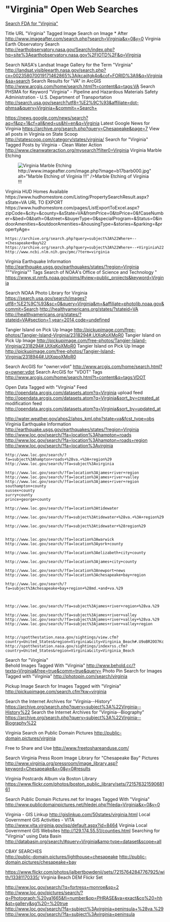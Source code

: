 # "Virginia" Open Web Searches  

[Search FDA for "Virginia"](http://google2.fda.gov/search?q=Virginia&client=FDAgov&site=FDAgov&lr=&proxystylesheet=FDAgov&requiredfields=-archive%3AYes&output=xml_no_dtd&getfields=*)  


Title	URL
"Virginia" Tagged Image Search on Image * After	http://www.imageafter.com/search.php?search=Virginia&x=0&y=0
Virginia Earth Observatory Search	http://earthobservatory.nasa.gov/Search/index.php?hq=site%3Aearthobservatory.nasa.gov%2FIOTD%2F&q=Virginia
	
Search NASA's Landsat Image Gallery for the Term "Virginia"	http://landsat.visibleearth.nasa.gov/search.php?cx=002358070019171462865%3Ajkcajjtgk4q&cof=FORID%3A9&q=Virginia&sa=search
Search Results for "VA" in ArcGIS	http://www.arcgis.com/home/search.html?t=content&q=tags:VA
Search PHSMA for Keyword "Virginia" - Pipeline and Hazardous Materials Safety Administration - U.S. Department of Transportation	http://search.usa.gov/search?utf8=%E2%9C%93&affiliate=dot-phmsa&query=Virginia+&commit=+Search+
	
https://news.google.com/news/search?aq=f&pz=1&cf=all&ned=us&hl=en&q=Virginia	Latest Google News for Virginia
	https://archive.org/search.php?query=Chesapeake&page=7
View all posts in Virginia on State Scoop	http://statescoop.com/category/states/virginia/
Search for "Virginia" Tagged Posts by Virginia - Clean Water Action 	http://www.cleanwateraction.org/mysearch?filter0=Virginia
Virginia Marble Etching	
<figure>	
  <img src="http://www.imageafter.com/dbase/images/scripts/b17barb000.jpg" alt="Virginia Marble Etching" />	
http://www.imageafter.com/image.php?image=b17barb000.jpg" alt="Marble Etching of Virginia !!!" />Marble Etching of Virginia !!!	
	
</figure>	
Virginia HUD Homes Available	https://www.hudhomestore.com/Listing/PropertySearchResult.aspx?sState=VA
URL TO EXPORT	https://www.hudhomestore.com/pages/ListExportToExcel.aspx?zipCode=&city=&county=&sState=VA&fromPrice=0&toPrice=0&fCaseNumber=&bed=0&bath=0&street=&buyerType=0&specialProgram=&Status=0&indoorAmenities=&outdoorAmenities=&housingType=&stories=&parking=&propertyAge=
	
	
	
	https://archive.org/search.php?query=subject%3A%22Where+--+Chesapeake+Bay%22
	https://archive.org/search.php?query=subject%3A%22Where+--+Virginia%22
	http://www.ncbi.nlm.nih.gov/pmc/?term=virginia
	
Virginia Earthquake Information	http://earthquake.usgs.gov/earthquakes/states/?region=Virginia
"""Virginia"" Tags Search of NOAA's Office of Science and Technology
"	https://www.st.nmfs.noaa.gov/pims/#view=public_projects&keyword=Virginia
	
	
	
	
	
Search NOAA Photo Library for Virginia	https://search.usa.gov/search/images?utf8=%E2%9C%93&sc=0&query=Virginia&m=&affiliate=photolib.noaa.gov&commit=Search
	http://healthyamericans.org/states/?stateid=VA
	http://healthyamericans.org/states/?stateid=VA#section=1,year=2014,code=undefined
	
Tangier Island on Pick Up Image	http://pickupimage.com/free-photos/Tangier-Island-Virginia/2318294#.UtXqKoXMoR0
Tangier Island on Pick Up Image	http://pickupimage.com/free-photos/Tangier-Island-Virginia/2318294#.UtXqKoXMoR0
Tangier Island on Pick Up Image	http://pickupimage.com/free-photos/Tangier-Island-Virginia/2318944#.UtXqpoXMoR0
	
Search ArcGIS for "owner:vdot"	http://www.arcgis.com/home/search.html?q=owner:vdot
Search ArcGIS for "VDOT" Tags	http://www.arcgis.com/home/search.html?t=content&q=tags:VDOT
	
	
Open Data Tagged with "Virginia" Feed	
http://opendata.arcgis.com/datasets.atom?q=Virginia	
upload feed	
http://opendata.arcgis.com/datasets.atom?q=Virginia&sort_by=created_at	
modification feed	
http://opendata.arcgis.com/datasets.atom?q=Virginia&sort_by=updated_at	
	
http://water.weather.gov/ahps2/ahps_kml.php?state=va&fcst_type=obs	
Virginia Earthquake Information	http://earthquake.usgs.gov/earthquakes/states/?region=Virginia
	http://www.loc.gov/search/?fa=location%3Ahampton+roads
	http://www.loc.gov/search/?fa=location%3Ahampton+roads+region
	http://www.loc.gov/search/?fa=location%3Avirginia
	
	http://www.loc.gov/search/?fa=subject%3Ahampton+roads+%28va.+%3A+region%29
	http://www.loc.gov/search/?fa=subject%3Avirginia
	
	http://www.loc.gov/search/?fa=location%3Ajames+river+region
	http://www.loc.gov/search/?fa=location%3Ajames+river+valley
	http://www.loc.gov/search/?fa=location%3Ajames+river+region
	southampton+county
	sussex+county
	surry+county
	prince+george+county
	
	http://www.loc.gov/search/?fa=location%3Atidewater
	
	http://www.loc.gov/search/?fa=subject%3Atidewater+%28va.+%3A+region%29
	
	http://www.loc.gov/search/?fa=subject%3Atidewater+%28region%29
	
	
	http://www.loc.gov/search/?fa=location%3Awarwick
	http://www.loc.gov/search/?fa=location%3Ayork+county
	
	http://www.loc.gov/search/?fa=location%3Aelizabeth+city+county
	
	http://www.loc.gov/search/?fa=location%3Ajames+city+county
	
	http://www.loc.gov/search/?fa=location%3Anewport+news
	http://www.loc.gov/search/?fa=location%3Achesapeake+bay+region
	
	http://www.loc.gov/search/?fa=subject%3Achesapeake+bay+region+%28md.+and+va.%29 
	
	
	
	http://www.loc.gov/search/?fa=subject%3Ajames+river+region+%28va.%29
	
	http://www.loc.gov/search/?fa=subject%3Ajames+river+valley
	http://www.loc.gov/search/?fa=subject%3Ajames+river+valley+%28va.%29
	http://www.loc.gov/search/?fa=subject%3Ajames+river+valley+region
	
	
	http://spotthestation.nasa.gov/sightings/view.cfm?country=United_States&region=Virginia&city=Virginia_Beach#.U9oBR2OO7Kc
	http://spotthestation.nasa.gov/sightings/indexrss.cfm?country=United_States&region=Virginia&city=Virginia_Beach
	
	
	
	
Search for "Virginia"	
Behold Images Tagged With "Virginia"	http://www.behold.cc/?textq=Virginia&free=true&comm=true&query=
Photo Pin Search for Images Tagged with "Virginia"	http://photopin.com/search/virginia
	
	
	
Pickup Image Search for Images Tagged with "Virginia"	http://pickupimage.com/search.cfm?kw=virginia
	
	
	
Search the Internet Archives for "Virginia--History"	https://archive.org/search.php?query=subject%3A%22Virginia--History%22
Search the Internet Archives for "Virginia--Biography"	https://archive.org/search.php?query=subject%3A%22Virginia--Biography%22
	
Virginia Search on Public Domain Pictures	http://public-domain.pictures/virginia
	
Free to Share and Use	http://www.freetoshareanduse.com/
	
	
Search Virginia Press Room Image Library for "Chesapeake Bay" Pictures	http://www.virginia.org/pressroom/image_library.asp?keyword=Chesapeake&x=0&y=0#results
	
	
	
Virginia Postcards Album via Boston Library	https://www.flickr.com/photos/boston_public_library/sets/72157632159068161
	
	
	
	
Search Public Domain Pictures.net for Images Tagged With "Virginia"	
http://www.publicdomainpictures.net/hledej.php?hleda=Virginia&x=0&y=0	
	
Virginia - GIS Linkup	http://gislinkup.com/50states/virginia.html
Local Government GIS Activities - VITA	http://www.vita.virginia.gov/isp/default.aspx?id=8464
Virginia Local Government GIS Websites	http://129.174.55.51/counties.html
Searching for "Virginia" using Data Basin	http://databasin.org/search/#query=Virginia&amp;type=dataset&scope=all
	
	
	
	
	
	
	
	
	
CBAY SEARCHES	
	http://public-domain.pictures/lighthouse+chesapeake
	http://public-domain.pictures/chesapeake+bay
	
	
	
	
https://www.flickr.com/photos/jalbertbowdenii/sets/72157642847767925/with/13381170335/	Virginia Beach DEM Flickr Set
	
	
	
	
http://www.loc.gov/search/?q=fortress+monroe&sp=2	
http://www.loc.gov/pictures/search/?q=Photograph:%20va1665&fi=number&op=PHRASE&va=exact&co%20=hh&st=gallery&sg%20=%20true	
http://www.loc.gov/search/?fa=subject%3Avirginia+peninsula+%28va.%29	
http://www.loc.gov/search/?fa=subject%3Avirginia+peninsula	
	
